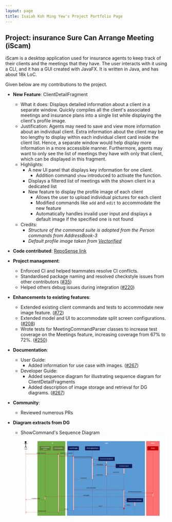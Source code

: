 ```yaml
---
layout: page
title: Isaiah Koh Ming Yew's Project Portfolio Page
---
```


## Project: insurance Sure Can Arrange Meeting (iScam)

iScam is a desktop application used for insurance agents to keep track of their clients and the meetings that they have.
The user interacts with it using a CLI, and it has a GUI created with JavaFX. It is written in Java, and has about 18k
LoC.

Given below are my contributions to the project.

* **New Feature**: ClientDetailFragment
    * What it does: Displays detailed information about a client in a separate window. Quickly compiles all the client's associated meetings and insurance plans into a single list while displaying the client's profile image.
    * Justification: Agents may need to save and view more information about an individual client.
      Extra information about the client may be too lengthy to display within each individual client
      card inside the client list. Hence, a separate window would help display more information in a
      more accessible manner. Furthermore, agents may want to only see the list of meetings they 
      have with only that client, which can be displayed in this fragment.
    * Highlights:
        * A new UI panel that displays key information for one client.
            * Addition command `show` introduced to activate the function.
        * Displays a filtered list of meetings with the shown client in a dedicated list
        * New feature to display the profile image of each client
            * Allows the user to upload individual pictures for each client
            * Modified commands like `add` and `edit` to accommodate the new feature
            * Automatically handles invalid user input and displays a default image if the specified one is not found
    * Credits:
        * *Structure of the command suite is adopted from the Person commands from AddressBook-3*
        * *Default profile image taken from [Vectorified](https://vectorified.com/facebook-profile-icon#facebook-profile-icon-10.png)*
    

* **Code contributed**: [RepoSense link](https://nus-cs2103-ay2021s2.github.io/tp-dashboard/?search=zaiah0505&sort=groupTitle&sortWithin=title&timeframe=commit&mergegroup=&groupSelect=groupByRepos&breakdown=true&checkedFileTypes=docs~functional-code~test-code~other&since=2021-02-19&tabOpen=true&tabType=authorship&tabAuthor=Zaiah0505&tabRepo=AY2021S2-CS2103-W17-4%2Ftp%5Bmaster%5D&authorshipIsMergeGroup=false&authorshipFileTypes=docs~functional-code~test-code~other&authorshipIsBinaryFileTypeChecked=false)


* **Project management**:
    * Enforced CI and helped teammates resolve CI conflicts.
    * Standardised package naming and resolved checkstyle issues from other contributors ([\#35](https://github.com/AY2021S2-CS2103-W17-4/tp/pull/35))
    * Helped others debug issues during integration ([\#220](https://github.com/AY2021S2-CS2103-W17-4/tp/pull/220))


* **Enhancements to existing features**:
    * Extended existing client commands and tests to accommodate new image feature. ([\#72](https://github.com/AY2021S2-CS2103-W17-4/tp/pull/72))
    * Extended model and UI to accommodate split screen configurations. ([\#208](https://github.com/AY2021S2-CS2103-W17-4/tp/pull/208))
    * Wrote tests for MeetingCommandParser classes to increase test coverage on the Meetings feature, increasing coverage from 67% to 72%. ([\#250](https://github.com/AY2021S2-CS2103-W17-4/tp/pull/250))


* **Documentation**:
    * User Guide:
        * Added information for use case with images. ([\#267](https://github.com/AY2021S2-CS2103-W17-4/tp/pull/267))
    * Developer Guide:
        * Added sequence diagram for illustrating sequence diagram for ClientDetailFragments
        * Added description of image storage and retrieval for DG diagrams. ([\#267](https://github.com/AY2021S2-CS2103-W17-4/tp/pull/267))


* **Community**:
    * Reviewed numerous PRs
    

* **Diagram extracts from DG**
    * ShowCommand's Sequence Diagram
      ![ShowCommand sequence diagram](../images/ShowCommandSequenceDiagram.png)
      
